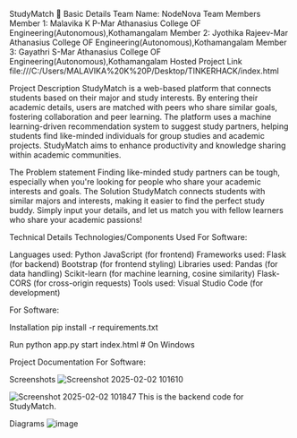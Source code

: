 StudyMatch 🎯
Basic Details
Team Name: NodeNova
Team Members
Member 1: Malavika K P-Mar Athanasius College OF Engineering(Autonomous),Kothamangalam
Member 2: Jyothika Rajeev-Mar Athanasius College OF Engineering(Autonomous),Kothamangalam
Member 3: Gayathri S-Mar Athanasius College OF Engineering(Autonomous),Kothamangalam
Hosted Project Link
file:///C:/Users/MALAVIKA%20K%20P/Desktop/TINKERHACK/index.html

Project Description
StudyMatch is a web-based platform that connects students based on their major and study interests. By entering their academic details, users are matched with peers who share similar goals, fostering collaboration and peer learning. The platform uses a machine learning-driven recommendation system to suggest study partners, helping students find like-minded individuals for group studies and academic projects. StudyMatch aims to enhance productivity and knowledge sharing within academic communities.

The Problem statement
Finding like-minded study partners can be tough, especially when you're looking for people who share your academic interests and goals.
The Solution
StudyMatch connects students with similar majors and interests, making it easier to find the perfect study buddy. Simply input your details, and let us match you with fellow learners who share your academic passions!

Technical Details
Technologies/Components Used
For Software:

Languages used:
Python
JavaScript (for frontend)
Frameworks used:
Flask (for backend)
Bootstrap (for frontend styling)
Libraries used:
Pandas (for data handling)
Scikit-learn (for machine learning, cosine similarity)
Flask-CORS (for cross-origin requests)
Tools used:
Visual Studio Code (for development)

For Software:

Installation
pip install -r requirements.txt
 
Run
python app.py
start index.html # On Windows


Project Documentation
For Software:

Screenshots 
![Screenshot 2025-02-02 101610](https://github.com/user-attachments/assets/377b2776-83df-4b48-a237-5e189367afca)


![Screenshot 2025-02-02 101847](https://github.com/user-attachments/assets/7603937a-f1da-4829-96f4-76024ae6e814)
This is the backend code for StudyMatch.

Diagrams
![image](https://github.com/user-attachments/assets/0d5e1cd3-c3f9-47fa-8d83-f9cd9c0ecfab)

